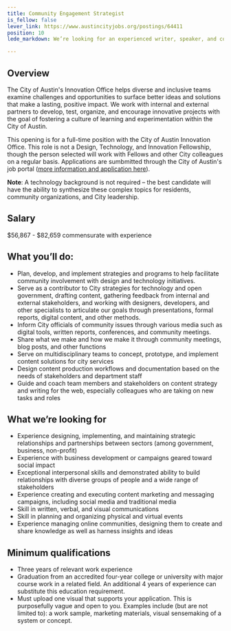 ```yaml
---
title: Community Engagement Strategist
is_fellow: false
lever_link: https://www.austincityjobs.org/postings/64411 
position: 10
lede_markdown: We’re looking for an experienced writer, speaker, and communicator to design and execute messaging strategies, create and advise on content strategy, and foster partnerships as a City ambassador. 

---
```

## Overview

The City of Austin's Innovation Office helps diverse and inclusive teams examine challenges and opportunities to surface better ideas and solutions that make a lasting, positive impact. We work with internal and external partners to develop, test, organize, and encourage innovative projects with the goal of fostering a culture of learning and experimentation within the City of Austin.

This opening is for a full-time position with the City of Austin Innovation Office. This role is not a Design, Technology, and Innovation Fellowship, though the person selected will work with Fellows and other City colleagues on a regular basis. Applications are sumbmitted through the City of Austin's job portal ([more information and application here](https://www.austincityjobs.org/postings/64411)). 

**Note**: A technology background is not required – the best candidate will have the ability to synthesize these complex topics for residents, community organizations, and City leadership. 

## Salary		

$56,867 - $82,659  commensurate with experience

## What you’ll do:		

* Plan, develop, and implement strategies and programs to help facilitate community involvement with design and technology initiatives.
* Serve as a contributor to City strategies for technology and open government, drafting content, gathering feedback from internal and external stakeholders, and working with designers, developers, and other specialists to articulate our goals through presentations, formal reports, digital content, and other methods.
* Inform City officials of community issues through various media such as digital tools, written reports, conferences, and community meetings.
* Share what we make and how we make it through community meetings, blog posts, and other functions
* Serve on multidisciplinary teams to concept, prototype, and implement content solutions for city services
* Design content production workflows and documentation based on the needs of stakeholders and department staff
* Guide and coach team members and stakeholders on content strategy and writing for the web, especially colleagues who are taking on new tasks and roles

## What we’re looking for		

* Experience designing, implementing, and maintaining strategic relationships and partnerships between sectors (among government, business, non-profit)
* Experience with business development or campaigns geared toward social impact
* Exceptional interpersonal skills and demonstrated ability to build relationships with diverse groups of people and a wide range of stakeholders
* Experience creating and executing content marketing and messaging campaigns, including social media and traditional media
* Skill in written, verbal, and visual communications
* Skill in planning and organizing physical and virtual events
* Experience managing online communities, designing them to create and share knowledge as well as harness insights and ideas

## Minimum qualifications		

* Three years of relevant work experience
* Graduation from an accredited four-year college or university with major course work in a related field. An additional 4 years of experience can substitute this education requirement.
* Must upload one visual that supports your application. This is purposefully vague and open to you. Examples include (but are not limited to): a work sample, marketing materials, visual sensemaking of a system or concept.
